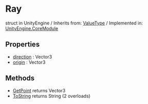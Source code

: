 # Ray
struct in UnityEngine
 / Inherits from: <a href="https://docs.unity3d.com/6000.2/Documentation/ScriptReference/ValueType.html">ValueType</a> / Implemented in: <a href="https://docs.unity3d.com/6000.2/Documentation/ScriptReference/UnityEngine.CoreModule.html">UnityEngine.CoreModule</a>

## Properties
- <a href="https://docs.unity3d.com/6000.2/Documentation/ScriptReference/Ray-direction.html">direction</a> : Vector3
- <a href="https://docs.unity3d.com/6000.2/Documentation/ScriptReference/Ray-origin.html">origin</a> : Vector3

## Methods
- <a href="https://docs.unity3d.com/6000.2/Documentation/ScriptReference/Ray.GetPoint.html">GetPoint</a> returns Vector3
- <a href="https://docs.unity3d.com/6000.2/Documentation/ScriptReference/Ray.ToString.html">ToString</a> returns String (2 overloads)
